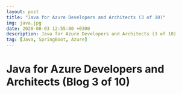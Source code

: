 ```yaml
---
layout: post
title: "Java for Azure Developers and Architects (3 of 10)"
img: java.jpg
date: 2020-08-03 12:55:00 +0300
description: Java for Azure Developers and Architects (3 of 10)
tag: [Java, SpringBoot, Azure]
---
```


# Java for Azure Developers and Architects (Blog 3 of 10)
